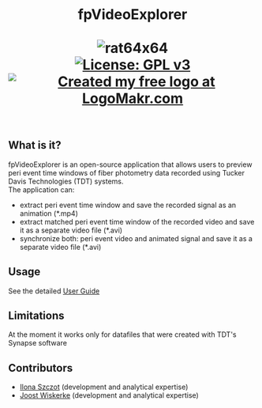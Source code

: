 # <div align="center">fpVideoExplorer<br><br>![rat64x64](https://github.com/ilo21/fpExplorer/assets/87764674/49feae4c-5053-4198-b5ee-5c654db57f61)<br> [![License: GPL v3](https://img.shields.io/badge/License-GPLv3-blue.svg)](https://www.gnu.org/licenses/gpl-3.0) [![Created my free logo at LogoMakr.com](https://img.shields.io/badge/Created%20my%20free%20logo%20at-LogoMakr.com-blue)](https://logomakr.com/)
  <br></div>
## What is it?
fpVideoExplorer is an open-source application that allows users to preview peri event time windows of fiber photometry data recorded using Tucker Davis Technologies (TDT) systems.<br>
The application can:<br>
- extract peri event time window and save the recorded signal as an animation (*.mp4)
- extract matched peri event time window of the recorded video and save it as a separate video file (*.avi)
- synchronize both: peri event video and animated signal and save it as a separate video file (*.avi)<br>
## Usage
See the detailed [User Guide](https://github.com/ilo21/fpExplorer/blob/main/fpVideoExplorer_src/Documentation/fpVideoExplorerQuickGuide.pdf)<br>
## Limitations
At the moment it works only for datafiles that were created with TDT's Synapse software 
## Contributors
- [Ilona Szczot](https://liu.se/en/employee/ilosz01) (development and analytical expertise)
- [Joost Wiskerke](https://liu.se/en/employee/joowi80) (development and analytical expertise)







